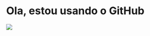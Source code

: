 <h1> Ola, estou usando o GitHub </h1> 

<picture>


<p align="left">
  <img src="https://github-readme-stats.vercel.app/api/top-langs/?username=VitoriaBarroso&langs_count=8&layout=compact&show_icons=true&theme=dark"
    media="(prefers-color-scheme: dark)">
</p>
<br>
</p>
</picture>
